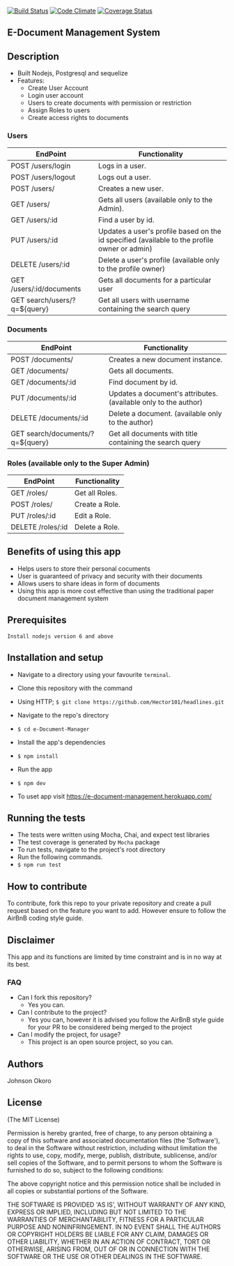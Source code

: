 [![Build Status](https://travis-ci.org/Hector101/e-Document-Manager.svg?branch=master)](https://travis-ci.org/Hector101/e-Document-Manager)
[![Code Climate](https://codeclimate.com/github/Hector101/e-Document-Manager/badges/gpa.svg)](https://codeclimate.com/github/Hector101/e-Document-Manager)
[![Coverage Status](https://coveralls.io/repos/github/Hector101/e-Document-Manager/badge.svg)](https://coveralls.io/github/Hector101/e-Document-Manager)

## E-Document Management System

## Description
+ Built Nodejs, Postgresql and sequelize
+ Features:
   +  Create User Account
   +  Login user account
   +  Users to create documents with permission or restriction
   +  Assign Roles to users
   +  Create access rights to documents

### Users
EndPoint                      |   Functionality
------------------------------|------------------------
POST /users/login         |   Logs in a user.
POST /users/logout        |   Logs out a user.
POST /users/              |   Creates a new user.
GET /users/               |   Gets all users (available only to the Admin).
GET /users/:id           |   Find a user by id.
PUT /users/:id           |   Updates a user's profile based on the id specified (available to the profile owner or admin)
DELETE /users/:id        |   Delete a user's profile (available only to the profile owner)
GET /users/:id/documents   | Gets all documents for a particular user
GET search/users/?q=${query} | Get all users with username containing the search query

### Documents
EndPoint                      |   Functionality
------------------------------|------------------------
POST /documents/          |   Creates a new document instance.
GET /documents/           |   Gets all documents.
GET /documents/:id       |   Find document by id.
PUT /documents/:id       |   Updates a document's attributes. (available only to the author)
DELETE /documents/:id    |   Delete a document. (available only to the author)
GET search/documents/?q=${query} | Get all documents with title containing the search query

### Roles (available only to the Super Admin)
EndPoint                      |   Functionality
------------------------------|------------------------
GET /roles/               |   Get all Roles.
POST /roles/               |   Create a Role.
PUT /roles/:id               |   Edit a Role.
DELETE /roles/:id               |   Delete a Role.

## Benefits of using this app
+ Helps users to store their personal cocuments
+ User is guaranteed of privacy and security with their documents
+ Allows users to share ideas in form of documents
+ Using this app is more cost effective than using the traditional paper document management system

## Prerequisites
```
Install nodejs version 6 and above
```

## Installation and setup
+  Navigate to a directory using your favourite `terminal`.
+  Clone this repository with the command
  +  Using HTTP;
    `$ git clone https://github.com/Hector101/headlines.git`

+  Navigate to the repo's directory
  +  `$ cd e-Document-Manager`
+  Install the app's dependencies
  +  `$ npm install`
+  Run the app
  +  `$ npm dev`
+ To uset app visit https://e-document-management.herokuapp.com/

## Running the tests
+  The tests were written using Mocha, Chai, and expect test libraries
+  The test coverage is generated by `Mocha` package
+  To run tests, navigate to the project's root directory
+  Run the following commands.
  +  `$ npm run test`
  

## How to contribute
To contribute, fork this repo to your private repository and create a pull request based on the feature you want to add.
However ensure to follow the AirBnB coding style guide.

## Disclaimer
This app and its functions are limited by time constraint and is in no way at its best.

### FAQ
+ Can I fork this repository?
  + Yes you can.
+ Can I contribute to the project?
  + Yes you can, however it is advised you follow the AirBnB style guide for your PR to be considered being merged to the project
+ Can I modify the project, for usage?
  + This project is an open source project, so you can.

## Authors
Johnson Okoro

## License

(The MIT License)

Permission is hereby granted, free of charge, to any person obtaining
a copy of this software and associated documentation files (the
'Software'), to deal in the Software without restriction, including
without limitation the rights to use, copy, modify, merge, publish,
distribute, sublicense, and/or sell copies of the Software, and to
permit persons to whom the Software is furnished to do so, subject to
the following conditions:

The above copyright notice and this permission notice shall be
included in all copies or substantial portions of the Software.

THE SOFTWARE IS PROVIDED 'AS IS', WITHOUT WARRANTY OF ANY KIND,
EXPRESS OR IMPLIED, INCLUDING BUT NOT LIMITED TO THE WARRANTIES OF
MERCHANTABILITY, FITNESS FOR A PARTICULAR PURPOSE AND NONINFRINGEMENT.
IN NO EVENT SHALL THE AUTHORS OR COPYRIGHT HOLDERS BE LIABLE FOR ANY
CLAIM, DAMAGES OR OTHER LIABILITY, WHETHER IN AN ACTION OF CONTRACT,
TORT OR OTHERWISE, ARISING FROM, OUT OF OR IN CONNECTION WITH THE
SOFTWARE OR THE USE OR OTHER DEALINGS IN THE SOFTWARE.
